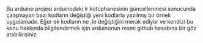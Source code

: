 Bu arduino projesi arduinodaki Ir kütüphanesinin güncellenmesi sonucunda çalışmayan bazı kodların değiştiği yeni kodlarla yazılmış bir örnek uygulamadır. Eğer ek kodların ne ,le değiştiğini merak ediyor ve kendizi bu konu hakkında bilgilendirmek için arduinonun resmi github hesabına bir göz atabilirisiniz.